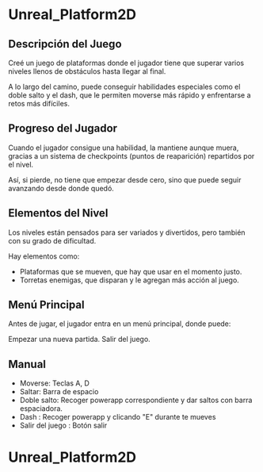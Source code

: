 # Unreal_Platform2D

## Descripción del Juego
Creé un juego de plataformas donde el jugador tiene que superar varios niveles llenos de obstáculos hasta llegar al final. 

A lo largo del camino, puede conseguir habilidades especiales como el doble salto y el dash, que le permiten moverse más rápido y enfrentarse a retos más difíciles.

## Progreso del Jugador
Cuando el jugador consigue una habilidad, la mantiene aunque muera, gracias a un sistema de checkpoints (puntos de reaparición) repartidos por el nivel. 

Así, si pierde, no tiene que empezar desde cero, sino que puede seguir avanzando desde donde quedó.

## Elementos del Nivel
Los niveles están pensados para ser variados y divertidos, pero también con su grado de dificultad. 

Hay elementos como:

- Plataformas que se mueven, que hay que usar en el momento justo.
- Torretas enemigas, que disparan y le agregan más acción al juego.

## Menú Principal
Antes de jugar, el jugador entra en un menú principal, donde puede:

Empezar una nueva partida.
Salir del juego.

## Manual

- Moverse: Teclas A, D
- Saltar: Barra de espacio
- Doble salto: Recoger powerapp correspondiente y dar saltos con barra espaciadora.
- Dash : Recoger powerapp y clicando "E" durante te mueves
-  Salir del juego : Botón salir
# Unreal_Platform2D